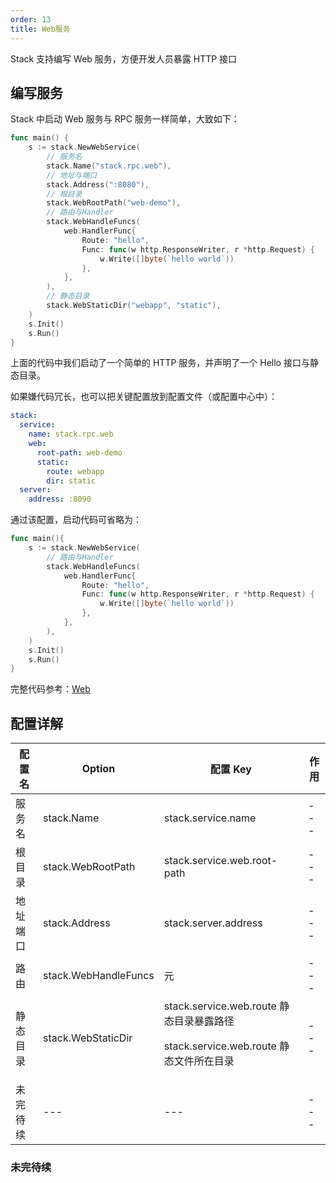 ```yaml
---
order: 13
title: Web服务
---
```


Stack 支持编写 Web 服务，方便开发人员暴露 HTTP 接口

## 编写服务

Stack 中启动 Web 服务与 RPC 服务一样简单，大致如下：

```go
func main() {
	s := stack.NewWebService(
        // 服务名
		stack.Name("stack.rpc.web"),
		// 地址与端口
		stack.Address(":8080"),
		// 根目录
		stack.WebRootPath("web-demo"),
		// 路由与Handler
		stack.WebHandleFuncs(
			web.HandlerFunc{
				Route: "hello",
				Func: func(w http.ResponseWriter, r *http.Request) {
					w.Write([]byte(`hello world`))
				},
			},
		),
		// 静态目录
		stack.WebStaticDir("webapp", "static"),
	)
	s.Init()
    s.Run()
}
```

上面的代码中我们启动了一个简单的 HTTP 服务，并声明了一个 Hello 接口与静态目录。

如果嫌代码冗长，也可以把关键配置放到配置文件（或配置中心中）：

```yaml
stack:
  service:
    name: stack.rpc.web
    web:
      root-path: web-demo
      static:
        route: webapp
        dir: static
  server:
    address: :8090
```

通过该配置，启动代码可省略为：

```go
func main(){
    s := stack.NewWebService(
		// 路由与Handler
		stack.WebHandleFuncs(
			web.HandlerFunc{
				Route: "hello",
				Func: func(w http.ResponseWriter, r *http.Request) {
					w.Write([]byte(`hello world`))
				},
			},
		),
	)
	s.Init()
    s.Run()
}
```

完整代码参考：[Web](https://github.com/stack-labs/stack-rpc-tutorials/tree/master/examples/service/web)

## 配置详解

| 配置名 | Option | 配置 Key | 作用 |
| --- | --- | --- | --- |
| 服务名 | stack.Name | stack.service.name | --- |
| 根目录 | stack.WebRootPath | stack.service.web.root-path | --- |
| 地址端口 | stack.Address | stack.server.address | --- |
| 路由 | stack.WebHandleFuncs | 元 | --- |
| 静态目录 | stack.WebStaticDir | stack.service.web.route 静态目录暴露路径<p/>stack.service.web.route 静态文件所在目录 | --- |
| 未完待续 | --- | --- | --- |

### 未完待续
